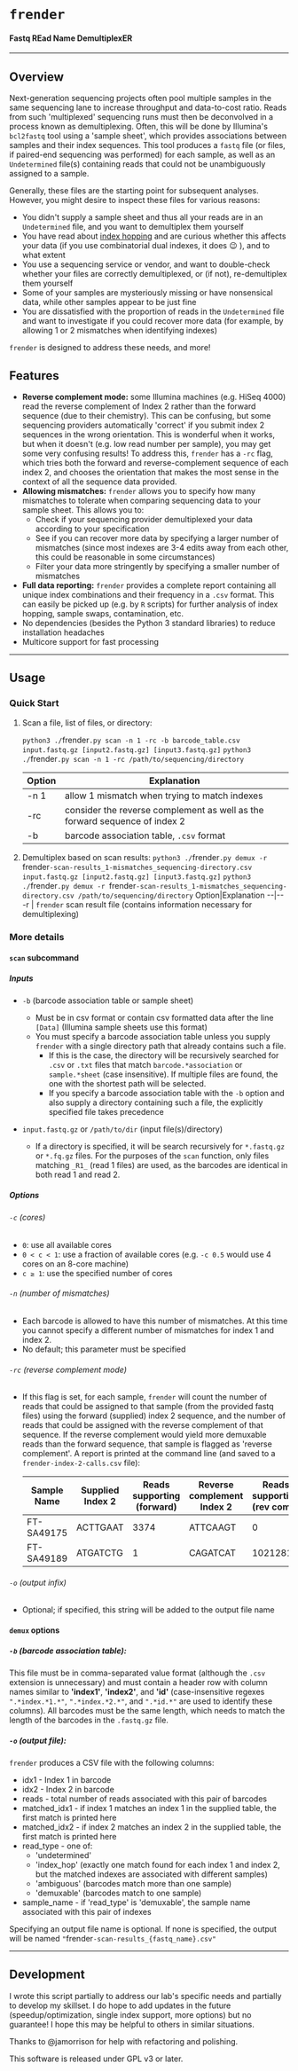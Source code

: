 # ```frender```

#### Fastq REad Name DemultiplexER

---
## Overview
Next-generation sequencing projects often pool multiple samples in the same sequencing lane to increase throughput and data-to-cost ratio. Reads from such 'multiplexed' sequencing runs must then be deconvolved in a process known as demultiplexing. Often, this will be done by Illumina's ```bcl2fastq``` tool using a 'sample sheet', which provides associations between samples and their index sequences. This tool produces a ```fastq``` file (or files, if paired-end sequencing was performed) for each sample, as well as an ```Undetermined``` file(s) containing reads that could not be unambiguously assigned to a sample.

Generally, these files are the starting point for subsequent analyses. However, you might desire to inspect these files for various reasons:

* You didn't supply a sample sheet and thus all your reads are in an ```Undetermined``` file, and you want to demultiplex them yourself
* You have read about [index hopping](https://www.illumina.com/techniques/sequencing/ngs-library-prep/multiplexing/index-hopping.html#:~:text=What%20is%20Index%20Hopping%3F%20Index%20hopping%20or%20index,to%20a%20different%20index%20%28in%20the%20multiplexed%20pool%29.) and are curious whether this affects your data (if you use combinatorial dual indexes, it does :wink: ), and to what extent
* You use a sequencing service or vendor, and want to double-check whether your files are correctly demultiplexed, or (if not), re-demultiplex them yourself
* Some of your samples are mysteriously missing or have nonsensical data, while other samples appear to be just fine
* You are dissatisfied with the proportion of reads in the ```Undetermined``` file and want to investigate if you could recover more data (for example, by allowing 1 or 2 mismatches when identifying indexes)

```frender``` is designed to address these needs, and more!

## Features

* **Reverse complement mode:** some Illumina machines (e.g. HiSeq 4000) read the reverse complement of Index 2 rather than the forward sequence (due to their chemistry). This can be confusing, but some sequencing providers  automatically 'correct' if you submit index 2 sequences in the wrong orientation. This is wonderful when it works, but when it doesn't (e.g. low read number per sample), you may get some very confusing results! To address this, ```frender``` has a  ```-rc``` flag, which tries both the forward and reverse-complement sequence of each index 2, and chooses the orientation that makes the most sense in the context of all the sequence data provided.
* **Allowing mismatches:** ```frender``` allows you to specify how many mismatches to tolerate when comparing sequencing data to your sample sheet. This allows you to:
    * Check if your sequencing provider demultiplexed your data according to your specification
    * See if you can recover more data by specifying a larger number of mismatches (since most indexes are 3-4 edits away from each other, this could be reasonable in some circumstances)
    * Filter your data more stringently by specifying a smaller number of mismatches
* **Full data reporting:** ```frender``` provides a complete report containing all unique index combinations and their frequency in a ```.csv``` format. This can easily be picked up (e.g. by ```R``` scripts) for further analysis of index hopping, sample swaps, contamination, etc.
* No dependencies (besides the Python 3 standard libraries) to reduce installation headaches
* Multicore support for fast processing

---

## Usage

### Quick Start

1. Scan a file, list of files, or directory:

    ```python3 ./```frender```.py scan -n 1 -rc -b barcode_table.csv input.fastq.gz [input2.fastq.gz] [input3.fastq.gz]```
    ```python3 ./```frender```.py scan -n 1 -rc /path/to/sequencing/directory```

    Option|Explanation
    --|--
    -n 1 | allow 1 mismatch when trying to match indexes 
    -rc | consider the reverse complement as well as the forward sequence of index 2
    -b | barcode association table, ```.csv``` format

2. Demultiplex based on scan results:
    ```python3 ./```frender```.py demux -r ```frender```-scan-results_1-mismatches_sequencing-directory.csv input.fastq.gz [input2.fastq.gz] [input3.fastq.gz]```
     ```python3 ./```frender```.py demux -r ```frender```-scan-results_1-mismatches_sequencing-directory.csv /path/to/sequencing/directory```
    Option|Explanation
    --|--
    -r | ```frender``` scan result file (contains information necessary for demultiplexing) 


### More details

#### ```scan``` subcommand

##### Inputs

* ```-b``` (barcode association table or sample sheet)
  * Must be in csv format or contain csv formatted data after the line ```[Data]``` (Illumina sample sheets use this format)
  * You must specify a barcode association table unless you supply ```frender``` with a single directory path that already contains such a file.
    * If this is the case, the directory will be recursively searched for ```.csv``` or ```.txt``` files that match ```barcode.*association``` or ```sample.*sheet``` (case insensitive). If multiple files are found, the one with the shortest path will be selected.
    * If you specify a barcode association table with the ```-b``` option and also supply a directory containing such a file, the explicitly specified file takes precedence

* ```input.fastq.gz``` or ```/path/to/dir``` (input file(s)/directory)
  * If a directory is specified, it will be search recursively for ```*.fastq.gz``` or ```*.fq.gz``` files. For the purposes of the ```scan``` function, only files matching ```_R1_``` (read 1 files) are used, as the barcodes are identical in both read 1 and read 2.

##### Options

###### ```-c``` (cores)

* ```0```: use all available cores
* ```0 < c < 1```: use a fraction of available cores (e.g. ```-c 0.5``` would use 4 cores on an 8-core machine)
* ```c ≥ 1```: use the specified number of cores

###### ```-n``` (number of mismatches)

* Each barcode is allowed to have this number of mismatches. At this time you cannot specify a different number of mismatches for index 1 and index 2.
* No default; this parameter must be specified

###### ```-rc``` (reverse complement mode)

* If this flag is set, for each sample, ```frender``` will count the number of reads that could be assigned to that sample (from the provided fastq files) using the forward (supplied) index 2 sequence, and the number of reads that could be assigned with the reverse complement of that sequence. If the reverse complement would yield more demuxable reads than the forward sequence, that sample is flagged as 'reverse complement'. A report is printed at the command line (and saved to a ```frender-index-2-calls.csv``` file):

    Sample Name|Supplied Index 2|Reads supporting (forward)|Reverse complement Index 2|Reads supporting (rev comp)|Final call
    --|--|--|--|--|--
    FT-SA49175|ACTTGAAT|3374|ATTCAAGT|0|forward
    FT-SA49189|ATGATCTG|1|CAGATCAT|1021281|reverse complement

###### ```-o``` (output infix)

* Optional; if specified, this string will be added to the output file name

#### ```demux``` options

##### ```-b``` (barcode association table):

This file must be in comma-separated value format (although the ```.csv``` extension is unnecessary) and must contain a header row with column names similar to **'index1'**, **'index2'**, and **'id'** (case-insensitive regexes ```".*index.*1.*"```, ```".*index.*2.*"```, and ```".*id.*"``` are used to identify these columns). All barcodes must be the same length, which needs to match the length of the barcodes in the ```.fastq.gz``` file. 

##### ```-o``` (output file):

```frender``` produces a CSV file with the following columns:
* idx1 - Index 1 in barcode
* idx2 - Index 2 in barcode
* reads - total number of reads associated with this pair of barcodes
* matched_idx1 - if index 1 matches an index 1 in the supplied table, the first match is printed here
* matched_idx2 - if index 2 matches an index 2 in the supplied table, the first match is printed here
* read_type - one of:
    - 'undetermined'
    - 'index_hop' (exactly one match found for each index 1 and index 2, but the matched indexes are associated with different samples)
    - 'ambiguous' (barcodes match more than one sample)
    - 'demuxable' (barcodes match to one sample)
* sample_name - if 'read_type' is 'demuxable', the sample name associated with this pair of indexes


Specifying an output file name is optional. If none is specified, the output will be named ```"```frender```-scan-results_{fastq_name}.csv"```

---
## Development

I wrote this script partially to address our lab's specific needs and partially to develop my skillset. I do hope to add updates in the future (speedup/optimization, single index support, more options) but no guarantee! I hope this may be helpful to others in similar situations.

Thanks to @jamorrison for help with refactoring and polishing.

This software is released under GPL v3 or later.
